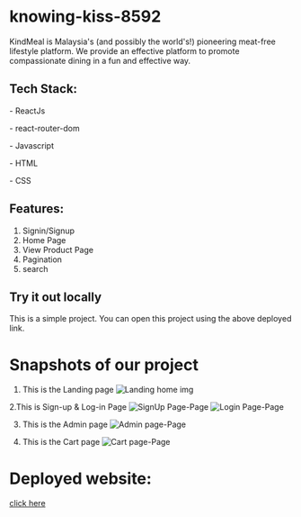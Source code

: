 # knowing-kiss-8592
KindMeal is Malaysia's (and possibly the world's!) pioneering meat-free lifestyle platform. We provide an effective platform to promote compassionate dining in a fun and effective way.

## Tech Stack:

  <p>- ReactJs</p>
  <p>- react-router-dom</p>
  <p>- Javascript</p>
  <p>- HTML</p>
 <p>- CSS</p>

## Features:
1. Signin/Signup
2. Home Page
3. View Product Page
4. Pagination
5. search
 

## Try it out locally
This is a simple project. You can open this project using the above deployed link.  

<h1>Snapshots of our project</h1>

1. This is the Landing page
![Landing home img](https://i.postimg.cc/bN0yLgLP/Screenshot-1075.png)

2.This is Sign-up & Log-in Page
 ![SignUp Page-Page](https://i.ibb.co/sFLjT5V/Screenshot-1071.png)
 ![Login Page-Page](https://i.ibb.co/sPLgSf6/Screenshot-1072.png)
 
 3. This is the Admin page
![ Admin page-Page](https://i.ibb.co/yBvs1PV/Screenshot-1074.png)

 4. This is the Cart page
![ Cart page-Page](https://i.ibb.co/84Npr0w/Screenshot-1073.png)

# Deployed website:
[click here](https://playful-hummingbird-6d8d46.netlify.app/)


